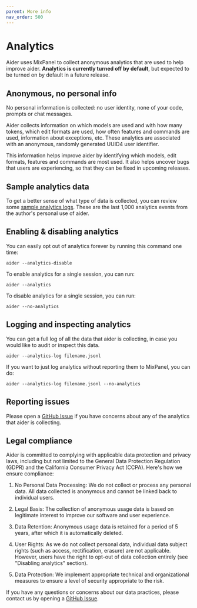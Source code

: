 ```yaml
---
parent: More info
nav_order: 500
---
```


# Analytics

Aider uses MixPanel to collect anonymous analytics that are used to help
improve aider. 
**Analytics is currently turned off by default**, but expected to be turned on by default in
a future release.

## Anonymous, no personal info

No personal information is collected: no user identity, none of your code,
prompts or chat messages.

Aider collects information on which models are used and with how many tokens,
which edit formats are used, how often features and commands are used,
information about exceptions, etc.
These analytics are associated with an anonymous,
randomly generated UUID4 user identifier.

This information helps improve aider by identifying which models, edit formats,
features and commands are most used.
It also helps uncover bugs that users are experiencing, so that they can be fixed
in upcoming releases.

## Sample analytics data

To get a better sense of what type of data is collected, you can review some
[sample analytics logs](https://github.com/paul-gauthier/aider/blob/main/aider/website/assets/sample-analytics.jsonl).
These are the last 1,000 analytics events from the author's
personal use of aider.

## Enabling & disabling analytics

You can easily opt out of analytics forever by running this command one time:

```
aider --analytics-disable
```

To enable analytics for a single session, you can run:

```
aider --analytics
```

To disable analytics for a single session, you can run:

```
aider --no-analytics
```

## Logging and inspecting analytics

You can get a full log of all the data that aider is collecting,
in case you would like to audit or inspect this data.

```
aider --analytics-log filename.jsonl
```

If you want to just log analytics without reporting them to MixPanel, you can do:

```
aider --analytics-log filename.jsonl --no-analytics
```


## Reporting issues

Please open a
[GitHub Issue](https://github.com/paul-gauthier/aider/issues)
if you have concerns about any of the analytics that aider is collecting.


## Legal compliance 

Aider is committed to complying with applicable data protection and privacy laws, including but not limited to the General Data Protection Regulation (GDPR) and the California Consumer Privacy Act (CCPA). Here's how we ensure compliance:

1. No Personal Data Processing: We do not collect or process any personal data. All data collected is anonymous and cannot be linked back to individual users.

2. Legal Basis: The collection of anonymous usage data is based on legitimate interest to improve our software and user experience.

3. Data Retention: Anonymous usage data is retained for a period of 5 years, after which it is automatically deleted.

4. User Rights: As we do not collect personal data, individual data subject rights (such as access, rectification, erasure) are not applicable. However, users have the right to opt-out of data collection entirely (see "Disabling analytics" section).

5. Data Protection: We implement appropriate technical and organizational measures to ensure a level of security appropriate to the risk.

If you have any questions or concerns about our data practices, 
please contact us by opening a
[GitHub Issue](https://github.com/paul-gauthier/aider/issues).

